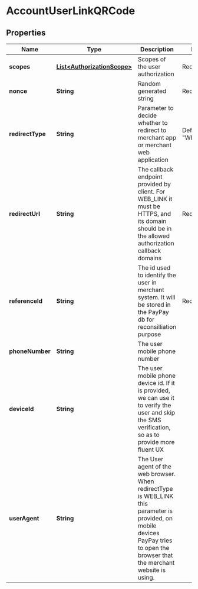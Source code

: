 
# AccountUserLinkQRCode

## Properties
Name | Type | Description | Notes
------------ | ------------- | ------------- | -------------
**scopes** | **[**List&lt;AuthorizationScope&gt;**](AuthorizationScope.md)** | Scopes of the user authorization |  Required
**nonce** | **String** | Random generated string |  Required
**redirectType** | **String** | Parameter to decide whether to redirect to merchant app or merchant web application |  Default: "WEB_LINK"
**redirectUrl** | **String** | The callback endpoint provided by client. For WEB_LINK it must be HTTPS, and its domain should be in the allowed authorization callback domains |  Required
**referenceId** | **String** | The id used to identify the user in merchant system. It will be stored in the PayPay db for reconsilliation purpose |  Required
**phoneNumber** | **String** | The user mobile phone number | 
**deviceId** | **String** | The user mobile phone device id. If it is provided, we can use it to verify the user and skip the SMS verification, so as to provide more fluent UX | 
**userAgent** | **String** | The User agent of the web browser. When redirectType is WEB_LINK this parameter is provided, on mobile devices PayPay tries to open the browser that the merchant website is using. | 




